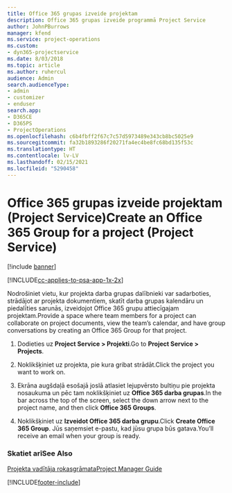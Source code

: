 ```yaml
---
title: Office 365 grupas izveide projektam
description: Office 365 grupas izveide programmā Project Service
author: JohnPBurrows
manager: kfend
ms.service: project-operations
ms.custom:
- dyn365-projectservice
ms.date: 8/03/2018
ms.topic: article
ms.author: ruhercul
audience: Admin
search.audienceType:
- admin
- customizer
- enduser
search.app:
- D365CE
- D365PS
- ProjectOperations
ms.openlocfilehash: c6b4fbff2f67c7c57d5973489e343cb8bc5025e9
ms.sourcegitcommit: fa32b1893286f20271fa4ec4be8fc68bd135f53c
ms.translationtype: HT
ms.contentlocale: lv-LV
ms.lasthandoff: 02/15/2021
ms.locfileid: "5290458"
---
```

# <a name="create-an-office-365-group-for-a-project-project-service"></a><span data-ttu-id="dee23-103">Office 365 grupas izveide projektam (Project Service)</span><span class="sxs-lookup"><span data-stu-id="dee23-103">Create an Office 365 Group for a project (Project Service)</span></span>

[!include [banner](../includes/psa-now-project-operations.md)]

[!INCLUDE[cc-applies-to-psa-app-1x-2x](../includes/cc-applies-to-psa-app-1x-2x.md)]

<span data-ttu-id="dee23-104">Nodrošiniet vietu, kur projekta darba grupas dalībnieki var sadarboties, strādājot ar projekta dokumentiem, skatīt darba grupas kalendāru un piedalīties sarunās, izveidojot Office 365 grupu attiecīgajam projektam.</span><span class="sxs-lookup"><span data-stu-id="dee23-104">Provide a space where team members for a project can collaborate on project documents, view the team’s calendar, and have group conversations by creating an Office 365 Group for that project.</span></span>  
  
1.  <span data-ttu-id="dee23-105">Dodieties uz **Project Service > Projekti**.</span><span class="sxs-lookup"><span data-stu-id="dee23-105">Go to **Project Service > Projects**.</span></span>  
  
2.  <span data-ttu-id="dee23-106">Noklikšķiniet uz projekta, pie kura gribat strādāt.</span><span class="sxs-lookup"><span data-stu-id="dee23-106">Click the project you want to work on.</span></span>  
  
3.  <span data-ttu-id="dee23-107">Ekrāna augšdaļā esošajā joslā atlasiet lejupvērsto bultiņu pie projekta nosaukuma un pēc tam noklikšķiniet uz **Office 365 darba grupas**.</span><span class="sxs-lookup"><span data-stu-id="dee23-107">In the bar across the top of the screen, select the down arrow next to the project name, and then click **Office 365 Groups**.</span></span>  
  
4.  <span data-ttu-id="dee23-108">Noklikšķiniet uz **Izveidot Office 365 darba grupu**.</span><span class="sxs-lookup"><span data-stu-id="dee23-108">Click **Create Office 365 Group**.</span></span> <span data-ttu-id="dee23-109">Jūs saņemsiet e-pastu, kad jūsu grupa būs gatava.</span><span class="sxs-lookup"><span data-stu-id="dee23-109">You’ll receive an email when your group is ready.</span></span>  
  
### <a name="see-also"></a><span data-ttu-id="dee23-110">Skatiet arī</span><span class="sxs-lookup"><span data-stu-id="dee23-110">See Also</span></span>  
 [<span data-ttu-id="dee23-111">Projekta vadītāja rokasgrāmata</span><span class="sxs-lookup"><span data-stu-id="dee23-111">Project Manager Guide</span></span>](../psa/project-manager-guide.md)


[!INCLUDE[footer-include](../includes/footer-banner.md)]